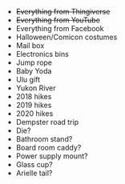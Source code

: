 * ~~Everything from Thingiverse~~
* ~~Everything from YouTube~~
* Everything from Facebook
* Halloween/Comicon costumes
* Mail box
* Electronics bins
* Jump rope
* Baby Yoda
* Ulu gift
* Yukon River
* 2018 hikes
* 2019 hikes
* 2020 hikes
* Dempster road trip
* Die?
* Bathroom stand?
* Board room caddy?
* Power supply mount?
* Glass cup?
* Arielle tail?
